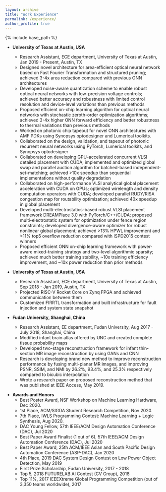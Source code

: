 ```yaml
---
layout: archive
title: "Work Experience"
permalink: /experience/
author_profile: true
---
```


{% include base_path %}


* **University of Texas at Austin, USA**
  * Research Assistant, ECE department, University of Texas at Austin, Jan 2019 - Present, Austin, TX
  * Designed novel architecture for area-efficient optical neural network based on Fast Fourier Transformation and structured pruning; achieved 3-4x area reduction compared with previous ONN architectures
  * Developed noise-aware quantization scheme to enable robust optical neural networks with low-precision voltage controls; achieved better accuracy and robustness with limited control resolution and device-level variations than previous methods
  * Proposed efficient on-chip learning algorithm for optical neural networks with stochastic zeroth-order optimization algorithms; achieved 3-4x higher ONN forward efficiency and better robustness to thermal variations than previous methods
  * Worked on photonic chip tapeout for novel ONN architectures with AMF PDKs using Synopsys optodesigner and Lumerical toolkits.
  * Collaborated on the design, validation, and tapeout of photonic recurrent neural networks using PyTorch, Lumerical toolkits, and Synopsys optodesigner
  * Collaborated on developing GPU-accelerated concurrent VLSI detailed placement with CUDA; implemented and optimized global swap and parallel auction algorithm for batched-based independent-set-matching; achieved >10x speedup than sequential implementations without quality degradation
  * Collaborated on high-performance VLSI analytical global placement acceleration with CUDA on GPUs; optimized wirelength and density computation operators with CUDA; developed parallel RUDY/RISA congestion map for routability optimization; achieved 40x speedup in global placement
  * Developed multi-electrostatics-based robust VLSI placement framework DREAMPlace 3.0 with PyTorch/C++/CUDA; proposed multi-electrostatic system for optimization under fence region constraints; developed divergence-aware optimizer for robust nonlinear global placement; achieved >13% HPWL improvement and >11% top5 overflow reduction compared with ISPD2015 contest winners
  * Proposed efficient ONN on-chip learning framework with power-aware mixed-training strategy and two-level algorithmic sparsity; achieved much better training stability, ~10x training efficiency improvement, and ~10x power reduction than prior methods

* **University of Texas at Austin, USA**
  * Research Assistant, ECE department, University of Texas at Austin, Sep 2018 - Jan 2019, Austin, TX
  * Projected RISC-V Rocket Core on Zynq FPGA and achieved communication between them
  * Customized FIRRTL transformation and built infrastructure for fault injection and system state snapshot

* **Fudan University, Shanghai, China**
  * Research Assistant, EE department, Fudan University, Aug 2017 - July 2018, Shanghai, China
  * Modified infant brain atlas offered by UNC and created complete tissue probability maps
  * Developed two-stage reconstruction framework for infant thin-section MR image reconstruction by using GANs and CNN
  * Research is developing brand new method to improve reconstruction performance by fusing multi-planar MR images, and improving PSNR, SSIM, and NMI by 26.2%, 93.4%, and 25.3% respectively compared to bicubic interpolation
  * Wrote a research paper on proposed reconstruction method that was published at IEEE Access, May 2019.

<!-- * **Fudan University, Shanghai, China**
  * Research Assistant, Microelectronics department, Fudan University, Sep 2016 - July 2017, Shanghai, China
  * Developed embedded simulation system on Xilinx Zynq-7000 AP SoC with partial reconfiguration techniques; system allows for end-to-end software/hardware co-design project simulation
  * Achieved convenient Wi-Fi connection, flexible development environment, and no network downloading latency
  * Designed embedded server and client PC application that could manage simulation requests from multiple users
  * Designed FPGA circuits using dynamic partial reconfiguration technique to decouple user logic from simulation system’s static logic
  * Scheduled user access to on-chip FPGA resources by adopting distributed task queue
  * Wrote a research paper that was published at IEEE 12th International Conference on ASIC, 2017 -->

* **Awards and Honors**
  * Best Poster Award, NSF Workshop on Machine Learning Hardware, Dec 2020.
  * 1st Place, ACM/SIGDA Student Research Competition, Nov 2020.
  * 7th Place, IWLS Programming Contest: Machine Learning + Logic Synthesis, Aug 2020.
  * DAC Young Fellow, 57th IEEE/ACM Design Automation Conference (DAC), Jul 2020
  * Best Paper Award Finalist (1 out of 6), 57th IEEE/ACM Design Automation Conference (DAC), Jul 2020
  * Best Paper Award, 25th ACM/IEEE Asian and South Pacific Design Automation Conference (ASP-DAC), Jan 2020
  * 4th Place, 2019 DAC System Design Contest on Low Power Object Detection, May 2019
  * First Prize Scholarship, Fudan University, 2017 - 2018
  * Top 5, 2018 FUTURELAB AI Contest (CV Group), 2018
  * Top 11%, 2017 IEEEXtreme Global Programming Competition (out of 3,350 teams worldwide), 2017

